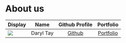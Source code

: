 # About us

Display |   Name    | Github Profile | Portfolio 
--------|:---------:|:--------------:|:---------:
![](https://via.placeholder.com/100.png?text=Photo) | Daryl Tay | [Github](https://github.com/daryltay415) | [Portfolio](docs/team/daryltay415.md)

